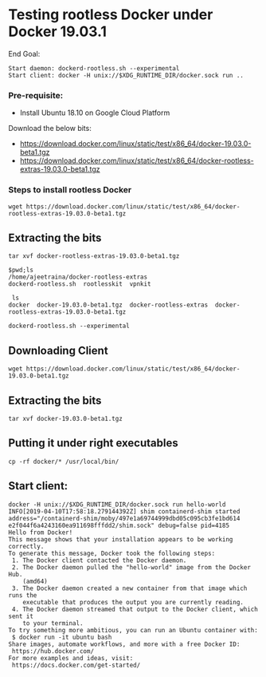 # Testing rootless Docker under Docker 19.03.1

End Goal:

```
Start daemon: dockerd-rootless.sh --experimental
Start client: docker -H unix://$XDG_RUNTIME_DIR/docker.sock run ..
```

### Pre-requisite:

- Install Ubuntu 18.10 on Google Cloud Platform

Download the below bits:

- https://download.docker.com/linux/static/test/x86_64/docker-19.03.0-beta1.tgz
- https://download.docker.com/linux/static/test/x86_64/docker-rootless-extras-19.03.0-beta1.tgz


### Steps to install rootless Docker

```
wget https://download.docker.com/linux/static/test/x86_64/docker-rootless-extras-19.03.0-beta1.tgz
```

## Extracting the bits

```
tar xvf docker-rootless-extras-19.03.0-beta1.tgz
```

```
$pwd;ls
/home/ajeetraina/docker-rootless-extras
dockerd-rootless.sh  rootlesskit  vpnkit
```

```
 ls
docker  docker-19.03.0-beta1.tgz  docker-rootless-extras  docker-rootless-extras-19.03.0-beta1.tgz
```

```
dockerd-rootless.sh --experimental
```

## Downloading Client

```
wget https://download.docker.com/linux/static/test/x86_64/docker-19.03.0-beta1.tgz
```

## Extracting the bits

```
tar xvf docker-19.03.0-beta1.tgz
```



## Putting it under right executables

```
cp -rf docker/* /usr/local/bin/
```


## Start client: 


```
docker -H unix://$XDG_RUNTIME_DIR/docker.sock run hello-world
INFO[2019-04-10T17:58:18.279144392Z] shim containerd-shim started                  address="/containerd-shim/moby/497e1a69744999dbd05c095cb3fe1bd614
e2f044f6a4243160ea911698fffdd2/shim.sock" debug=false pid=4185
Hello from Docker!
This message shows that your installation appears to be working correctly.
To generate this message, Docker took the following steps:
 1. The Docker client contacted the Docker daemon.
 2. The Docker daemon pulled the "hello-world" image from the Docker Hub.
    (amd64)
 3. The Docker daemon created a new container from that image which runs the
    executable that produces the output you are currently reading.
 4. The Docker daemon streamed that output to the Docker client, which sent it
    to your terminal.
To try something more ambitious, you can run an Ubuntu container with:
 $ docker run -it ubuntu bash
Share images, automate workflows, and more with a free Docker ID:
 https://hub.docker.com/
For more examples and ideas, visit:
 https://docs.docker.com/get-started/
 ```






